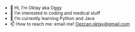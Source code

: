 - 👋 Hi, I’m Oktay aka Oggy
- 👀 I’m interested in coding and medical stuff
- 🌱 I’m currently learning Python and Java
- 📫 How to reach me: email me! Oezcan.oktay@gmail.com

<!---
therealoggy1/therealoggy1 is a ✨ special ✨ repository because its `README.md` (this file) appears on your GitHub profile.
You can click the Preview link to take a look at your changes.
--->
